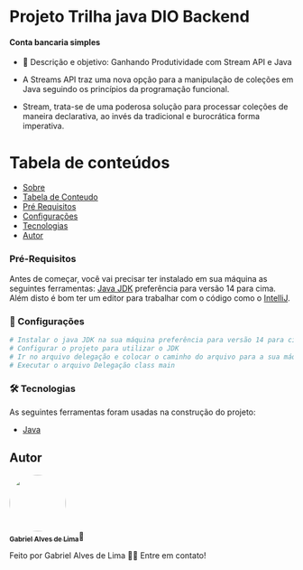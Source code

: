 # Projeto Trilha java DIO Backend

#### Conta bancaria simples

- 💬 Descrição e objetivo: Ganhando Produtividade com Stream API e Java

- A Streams API traz uma nova opção para a manipulação de coleções em Java 
   seguindo os princípios da programação funcional.
- Stream, trata-se de uma poderosa solução para processar coleções de 
   maneira declarativa, ao invés da tradicional e burocrática forma imperativa.


# Tabela de conteúdos

<!--ts-->

- [Sobre](#Descrição)
- [Tabela de Conteudo](#tabela-de-conteudo)
- [Pré Requisitos](#pre-requisitos)
- [Configurações](#Configurações)
- [Tecnologias](#tecnologias)
- [Autor](#autor)
  <!--te-->
  <br>

### Pré-Requisitos

Antes de começar, você vai precisar ter instalado em sua máquina as seguintes ferramentas:
[Java JDK](https://www.oracle.com/java/technologies/downloads/) preferência para versão 14 para cima.<br>
Além disto é bom ter um editor para trabalhar com o código como o [IntelliJ](https://www.jetbrains.com/pt-br/idea/).

### 🎲 Configurações

```bash
# Instalar o java JDK na sua máquina preferência para versão 14 para cima
# Configurar o projeto para utilizar o JDK
# Ir no arquivo delegação e colocar o caminho do arquivo para a sua máquina no lugar especificado.
# Executar o arquivo Delegação class main
```

### 🛠 Tecnologias

As seguintes ferramentas foram usadas na construção do projeto:

- [Java](https://www.oracle.com/java/technologies/downloads/)

## Autor

<a href="https://www.linkedin.com/in/gabriel19br/">
<img style="border-radius: 50%;" src="https://media-exp1.licdn.com/dms/image/C4D03AQEN5MndpcR7Rg/profile-displayphoto-shrink_200_200/0/1613396219696?e=1644451200&v=beta&t=tzL1BFQ4hpDlXAsW1se7Wp1-Rud4DdBGOnocCIEPNUA" width="100px;" alt=""/>
<br/>
<sub><b>Gabriel Alves de Lima</b></sub></a>🚀

Feito por Gabriel Alves de Lima 👋🏽 Entre em contato!
